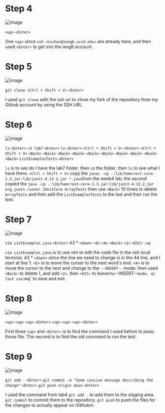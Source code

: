 # Step 4

![image](https://github.com/Klein-Shen/LabReport4/assets/165833763/007c8081-5c5e-492d-ad35-7c4cf081ba39)

`<up>` `<Enter>`

One `<up>` since `ssh <nishen@ieng6.ucsd.edu>` are already here, and then used `<Enter>` to get into the ieng6 account.

# Step 5

![image](https://github.com/Klein-Shen/LabReport4/assets/165833763/70078284-0300-4a5f-a8e1-72d57e5484a2)

`git clone <Ctrl + Shift + V>` `<Enter>`

I used `git clone` with the ssh url to clone my fork of the repository from my Github account by using the SSH URL.

# Step 6

![image](https://github.com/Klein-Shen/LabReport4/assets/165833763/50df8023-42eb-4872-8011-2b9a2320c29d)

`ls` `<Enter>`
`cd lab7` `<Enter>`
`ls` `<Enter>`
`<Ctrl + Shift + V>` `<Enter>`
`<Ctrl + Shift + V>` `<Back>` `<Back>` `<Back>` `<Back>` `<Back>` `<Back>` `<Back>` `<Back>` `<Back>` `<Back>` `ListExamplesTests` `<Enter>`

`ls` is to see do I have the lab7 folder, then `cd` the folder, then `ls` to see what I have there. `<Ctrl + Shift + V>` copy the `javac -cp .:lib/hamcrest-core-1.3.jar:lib/junit-4.13.2.jar *.java`from the week4 lab;
the second copied the `java -cp .:lib/hamcrest-core-1.3.jar:lib/junit-4.13.2.jar org.junit.runner.JUnitCore ArrayTests` then use `<Back>` 10 times to delete `ArrayTests` and then add the `ListExamplesTests` to the last and then run the test.

# Step 7

![image](https://github.com/Klein-Shen/LabReport4/assets/165833763/4ed70655-6eb2-4ffe-99da-4ffc5c13eea5)


`vim ListExamples.java` `<Enter>` 
43 * `<down>` `<E>` `<A>` `<Back>` `<2>` `<ESC>` `:wq`

`vim ListExamples.java` is to use vim to edit the code file in the ssh local terminal.
43 * `<down>` since the line we need to change is in the 44 line, and I start at line 1.
`<E>` is to move the cursor to the next word's end.
`<A>` is to move the cursor to the next and change to the `--INSERT--` mode; then used `<Back>` to delete 1, and add `<2>`, then `<ESC>` to leave` the `--INSERT--` mode, at last use `:wq` to save and exit.

# Step 8

![image](https://github.com/Klein-Shen/LabReport4/assets/165833763/06659170-2777-4242-87d3-c9f1ccd9aec0)

`<up>` `<up>` `<up>` `<Enter>`
`<up>` `<up>` `<up>` `<Enter>`

First three `<up>` and `<Enter>` is to find the command I used before to javac those file. The second is to find the old command to run the test.


# Step 9

![image](https://github.com/Klein-Shen/LabReport4/assets/165833763/55d31c7a-ee67-441d-8a83-a9575c24f1aa)

`git add .` `<Enter>`
`git commit -m "Some concise message describing the change"` `<Enter>`
`git push origin main` `<Enter>`

I used the command from lab4 `git add .` to add them to the staging area.
`git commit` to commit them to the repository.
`git push` to push the files for the changes to actually appear on GitHubm.
